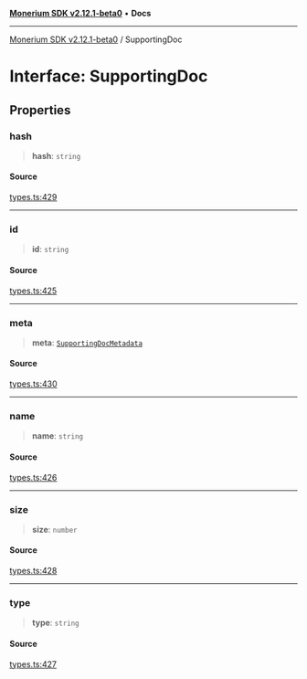 [**Monerium SDK v2.12.1-beta0**](../README.md) • **Docs**

---

[Monerium SDK v2.12.1-beta0](../README.md) / SupportingDoc

# Interface: SupportingDoc

## Properties

### hash

> **hash**: `string`

#### Source

[types.ts:429](https://github.com/monerium/js-monorepo/blob/5652214d02f5add3c0253df8e24a10c8f67836ad/packages/sdk/src/types.ts#L429)

---

### id

> **id**: `string`

#### Source

[types.ts:425](https://github.com/monerium/js-monorepo/blob/5652214d02f5add3c0253df8e24a10c8f67836ad/packages/sdk/src/types.ts#L425)

---

### meta

> **meta**: [`SupportingDocMetadata`](SupportingDocMetadata.md)

#### Source

[types.ts:430](https://github.com/monerium/js-monorepo/blob/5652214d02f5add3c0253df8e24a10c8f67836ad/packages/sdk/src/types.ts#L430)

---

### name

> **name**: `string`

#### Source

[types.ts:426](https://github.com/monerium/js-monorepo/blob/5652214d02f5add3c0253df8e24a10c8f67836ad/packages/sdk/src/types.ts#L426)

---

### size

> **size**: `number`

#### Source

[types.ts:428](https://github.com/monerium/js-monorepo/blob/5652214d02f5add3c0253df8e24a10c8f67836ad/packages/sdk/src/types.ts#L428)

---

### type

> **type**: `string`

#### Source

[types.ts:427](https://github.com/monerium/js-monorepo/blob/5652214d02f5add3c0253df8e24a10c8f67836ad/packages/sdk/src/types.ts#L427)
